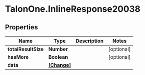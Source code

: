 # TalonOne.InlineResponse20038

## Properties

Name | Type | Description | Notes
------------ | ------------- | ------------- | -------------
**totalResultSize** | **Number** |  | [optional] 
**hasMore** | **Boolean** |  | [optional] 
**data** | [**[Change]**](Change.md) |  | 


